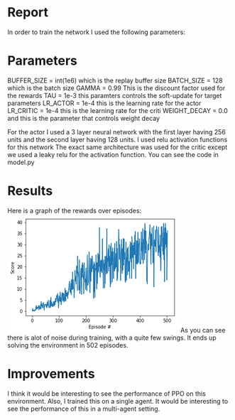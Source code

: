 # Report

In order to train the network I used the following parameters:

# Parameters

BUFFER_SIZE = int(1e6)
which is the replay buffer size
BATCH_SIZE = 128
which is the batch size
GAMMA = 0.99
This is the discount factor used for the rewards
TAU = 1e-3 
this paramters controls the soft-update for target parameters
LR_ACTOR = 1e-4 
this is the learning rate for the actor
LR_CRITIC = 1e-4 
this is the learning rate for the criti
WEIGHT_DECAY = 0.0
and this is the parameter that controls weight decay

For the actor I used a 3 layer neural network with the first layer having 256 units and the second layer having 128 units. I used relu activation functions for this network
The exact same architecture was used for the critic except we used a leaky relu for the activation function. You can see the code in model.py

# Results

Here is a graph of the rewards over episodes:
![DDPG performance](DdpgVsEpisodes.png)
As you can see there is alot of noise during training, with a quite few swings. It ends up solving the environment in 502 episodes.

# Improvements
I think it would be interesting to see the performance of PPO on this environment. Also, I trained this on a single agent. It would be interesting to see the performance of this in a multi-agent setting.
